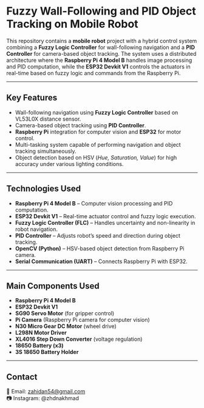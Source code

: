 # Fuzzy Wall-Following and PID Object Tracking on Mobile Robot

This repository contains a **mobile robot** project with a hybrid control system combining a **Fuzzy Logic Controller** for wall-following navigation and a **PID Controller** for camera-based object tracking. The system uses a distributed architecture where the **Raspberry Pi 4 Model B** handles image processing and PID computation, while the **ESP32 Devkit V1** controls the actuators in real-time based on fuzzy logic and commands from the Raspberry Pi.  

---

## Key Features
- Wall-following navigation using **Fuzzy Logic Controller** based on VL53L0X distance sensor.  
- Camera-based object tracking using **PID Controller**.  
- **Raspberry Pi** integration for computer vision and **ESP32** for motor control.  
- Multi-tasking system capable of performing navigation and object tracking simultaneously.  
- Object detection based on HSV (*Hue, Saturation, Value*) for high accuracy under various lighting conditions.  

---

## Technologies Used
- **Raspberry Pi 4 Model B** – Computer vision processing and PID computation.  
- **ESP32 Devkit V1** – Real-time actuator control and fuzzy logic execution.  
- **Fuzzy Logic Controller (FLC)** – Handles uncertainty and non-linearity in robot navigation.  
- **PID Controller** – Adjusts robot’s speed and direction during object tracking.  
- **OpenCV (Python)** – HSV-based object detection from Raspberry Pi camera.  
- **Serial Communication (UART)** – Connects Raspberry Pi with ESP32.  

---

## Main Components Used
- **Raspberry Pi 4 Model B**  
- **ESP32 Devkit V1**  
- **SG90 Servo Motor** (for gripper control)  
- **Pi Camera** (Raspberry Pi camera for computer vision)  
- **N30 Micro Gear DC Motor** (wheel drive)  
- **L298N Motor Driver**  
- **XL4016 Step Down Converter** (voltage regulation)  
- **18650 Battery (x3)**  
- **3S 18650 Battery Holder**  

---

## Contact
📧 Email: zahidan54@gmail.com  
📷 Instagram: @zhdnakhmad 
